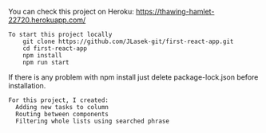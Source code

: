 You can check this project on Heroku:  https://thawing-hamlet-22720.herokuapp.com/
    
    To start this project locally
        git clone https://github.com/JLasek-git/first-react-app.git
        cd first-react-app
        npm install
        npm run start
    
If there is any problem with npm install just delete package-lock.json before installation.
    
    
    
    For this project, I created:
      Adding new tasks to column
      Routing between components
      Filtering whole lists using searched phrase
